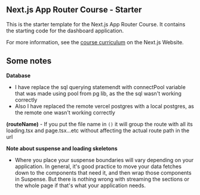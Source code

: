 ## Next.js App Router Course - Starter

This is the starter template for the Next.js App Router Course. It contains the starting code for the dashboard application.

For more information, see the [course curriculum](https://nextjs.org/learn) on the Next.js Website.


## Some notes

**Database**
- I have replace the sql querying statemendt with connectPool variable that was made using pool from pg lib, as the the sql wasn't working correctly
- Also I have replaced the remote vercel postgres with a local postgres, as the remote one wasn't working correctly

**(routeName)**
    - If you put the file name in `()` it will group the route with all its loading.tsx and page.tsx...etc without affecting the actual route path in the url

**Note about suspense and loading skeletons**  
- Where you place your suspense boundaries will vary depending on your application. In general, it's good practice to move your data fetches down to the components that need it, and then wrap those components in Suspense. But there is nothing wrong with streaming the sections or the whole page if that's what your application needs.
